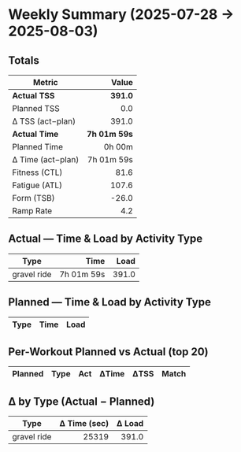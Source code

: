 # Weekly Summary (2025-07-28 → 2025-08-03)

## Totals

| Metric | Value |
|---|---:|
| **Actual TSS** | **391.0** |
| Planned TSS | 0.0 |
| Δ TSS (act−plan) | 391.0 |
| **Actual Time** | **7h 01m 59s** |
| Planned Time | 0h 00m |
| Δ Time (act−plan) | 7h 01m 59s |
| Fitness (CTL) | 81.6 |
| Fatigue (ATL) | 107.6 |
| Form (TSB) | -26.0 |
| Ramp Rate | 4.2 |

## Actual — Time & Load by Activity Type

| Type | Time | Load |
|---|---:|---:|
| gravel ride | 7h 01m 59s | 391.0 |

## Planned — Time & Load by Activity Type

| Type | Time | Load |
|---|---:|---:|

## Per-Workout Planned vs Actual (top 20)

| Planned | Type | Act | ΔTime | ΔTSS | Match |
|---|---|---|---:|---:|---|

## Δ by Type (Actual − Planned)

| Type | Δ Time (sec) | Δ Load |
|---|---:|---:|
| gravel ride | 25319 | 391.0 |
